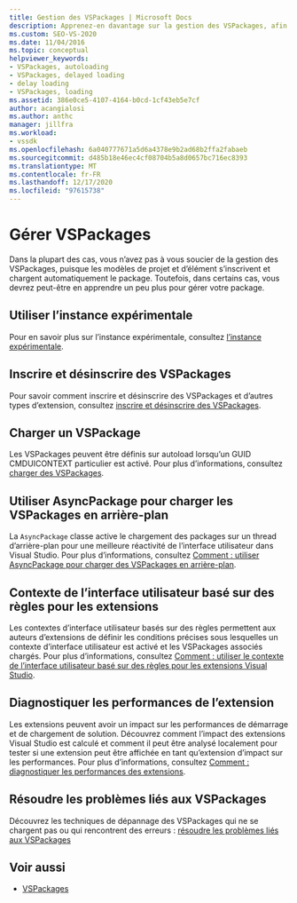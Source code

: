 ```yaml
---
title: Gestion des VSPackages | Microsoft Docs
description: Apprenez-en davantage sur la gestion des VSPackages, afin de savoir quand vous pouvez simplement utiliser la gestion VSPackage par défaut fournie par Visual Studio, et comment et quand le personnaliser.
ms.custom: SEO-VS-2020
ms.date: 11/04/2016
ms.topic: conceptual
helpviewer_keywords:
- VSPackages, autoloading
- VSPackages, delayed loading
- delay loading
- VSPackages, loading
ms.assetid: 386e0ce5-4107-4164-b0cd-1cf43eb5e7cf
author: acangialosi
ms.author: anthc
manager: jillfra
ms.workload:
- vssdk
ms.openlocfilehash: 6a040777671a5d6a4378e9b2ad68b2ffa2fabaeb
ms.sourcegitcommit: d485b18e46ec4cf08704b5a8d0657bc716ec8393
ms.translationtype: MT
ms.contentlocale: fr-FR
ms.lasthandoff: 12/17/2020
ms.locfileid: "97615738"
---
```

# <a name="manage-vspackages"></a>Gérer VSPackages
Dans la plupart des cas, vous n’avez pas à vous soucier de la gestion des VSPackages, puisque les modèles de projet et d’élément s’inscrivent et chargent automatiquement le package. Toutefois, dans certains cas, vous devrez peut-être en apprendre un peu plus pour gérer votre package.

## <a name="use-the-experimental-instance"></a>Utiliser l’instance expérimentale
 Pour en savoir plus sur l’instance expérimentale, consultez [l’instance expérimentale](../extensibility/the-experimental-instance.md).

## <a name="register-and-unregister-vspackages"></a>Inscrire et désinscrire des VSPackages
 Pour savoir comment inscrire et désinscrire des VSPackages et d’autres types d’extension, consultez [inscrire et désinscrire des VSPackages](../extensibility/registering-and-unregistering-vspackages.md).

## <a name="load-a-vspackage"></a>Charger un VSPackage
 Les VSPackages peuvent être définis sur autoload lorsqu’un GUID CMDUICONTEXT particulier est activé. Pour plus d’informations, consultez [charger des VSPackages](../extensibility/loading-vspackages.md).

## <a name="use-asyncpackage-to-load-vspackages-in-the-background"></a>Utiliser AsyncPackage pour charger les VSPackages en arrière-plan
 La `AsyncPackage` classe active le chargement des packages sur un thread d’arrière-plan pour une meilleure réactivité de l’interface utilisateur dans Visual Studio. Pour plus d’informations, consultez [Comment : utiliser AsyncPackage pour charger des VSPackages en arrière-plan](../extensibility/how-to-use-asyncpackage-to-load-vspackages-in-the-background.md).

## <a name="rule-based-ui-context-for-extensions"></a>Contexte de l’interface utilisateur basé sur des règles pour les extensions
 Les contextes d’interface utilisateur basés sur des règles permettent aux auteurs d’extensions de définir les conditions précises sous lesquelles un contexte d’interface utilisateur est activé et les VSPackages associés chargés. Pour plus d’informations, consultez [Comment : utiliser le contexte de l’interface utilisateur basé sur des règles pour les extensions Visual Studio](../extensibility/how-to-use-rule-based-ui-context-for-visual-studio-extensions.md).

## <a name="diagnose-extension-performance"></a>Diagnostiquer les performances de l’extension
Les extensions peuvent avoir un impact sur les performances de démarrage et de chargement de solution. Découvrez comment l’impact des extensions Visual Studio est calculé et comment il peut être analysé localement pour tester si une extension peut être affichée en tant qu’extension d’impact sur les performances. Pour plus d’informations, consultez [Comment : diagnostiquer les performances des extensions](how-to-diagnose-extension-performance.md).

## <a name="troubleshoot-vspackages"></a>Résoudre les problèmes liés aux VSPackages
 Découvrez les techniques de dépannage des VSPackages qui ne se chargent pas ou qui rencontrent des erreurs : [résoudre les problèmes liés aux VSPackages](../extensibility/troubleshooting-vspackages.md)

## <a name="see-also"></a>Voir aussi
- [VSPackages](../extensibility/internals/vspackages.md)
